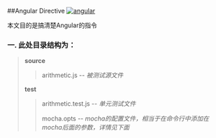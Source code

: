 ##Angular Directive
[![angular](https://angularjs.org/img/AngularJS-large.png)](https://angularjs.org/)

本文目的是搞清楚Angular的指令

### 一. 此处目录结构为：
> **source**
> > arithmetic.js -- *被测试源文件*
> 
> **test**
> > arithmetic.test.js -- *单元测试文件*
> > 
> > mocha.opts -- *mocha的配置文件，相当于在命令行中添加在mocha后面的参数，详情见下面*

